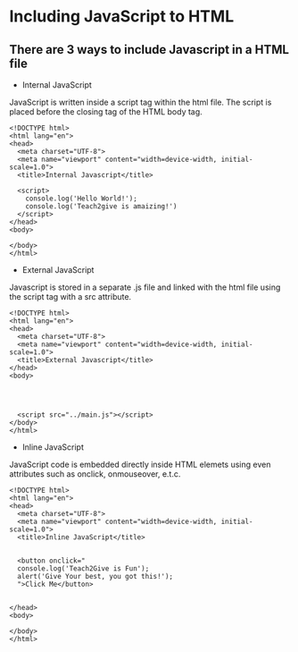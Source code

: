 # Including JavaScript to HTML
## There are 3 ways to include Javascript in a HTML file
- Internal JavaScript
<p>JavaScript is written inside a script tag within the html file. The script is placed before the closing tag of the HTML body tag.</p>

```
<!DOCTYPE html>
<html lang="en">
<head>
  <meta charset="UTF-8">
  <meta name="viewport" content="width=device-width, initial-scale=1.0">
  <title>Internal Javascript</title>

  <script>
    console.log('Hello World!');
    console.log('Teach2give is amaizing!')
  </script>
</head>
<body>
  
</body>
</html>
```

- External JavaScript

<p>Javascript is stored in a separate .js file and linked with the html file using the script tag with a src attribute.<p>

```
<!DOCTYPE html>
<html lang="en">
<head>
  <meta charset="UTF-8">
  <meta name="viewport" content="width=device-width, initial-scale=1.0">
  <title>External Javascript</title>
</head>
<body>




  <script src="../main.js"></script>
</body>
</html>
```

- Inline JavaScript 
<p>JavaScript code is embedded directly inside HTML elemets using even attributes such as onclick, onmouseover, e.t.c.</p>

```
<!DOCTYPE html>
<html lang="en">
<head>
  <meta charset="UTF-8">
  <meta name="viewport" content="width=device-width, initial-scale=1.0">
  <title>Inline JavaScript</title>


  <button onclick="
  console.log('Teach2Give is Fun');
  alert('Give Your best, you got this!');
  ">Click Me</button>

  
</head>
<body>
  
</body>
</html>
```
